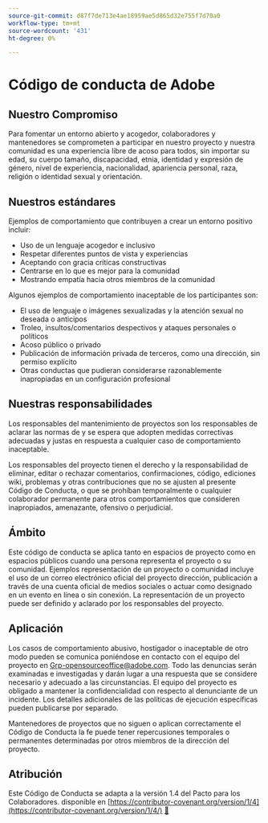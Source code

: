 ```yaml
---
source-git-commit: d87f7de713e4ae18959ae5d865d32e755f7d70a0
workflow-type: tm+mt
source-wordcount: '431'
ht-degree: 0%

---
```

# Código de conducta de Adobe

## Nuestro Compromiso

Para fomentar un entorno abierto y acogedor,
colaboradores y mantenedores se comprometen a participar en nuestro proyecto y
nuestra comunidad es una experiencia libre de acoso para todos, sin importar su edad, su cuerpo
tamaño, discapacidad, etnia, identidad y expresión de género, nivel de experiencia,
nacionalidad, apariencia personal, raza, religión o identidad sexual y
orientación.

## Nuestros estándares

Ejemplos de comportamiento que contribuyen a crear un entorno positivo
incluir:

* Uso de un lenguaje acogedor e inclusivo
* Respetar diferentes puntos de vista y experiencias
* Aceptando con gracia críticas constructivas
* Centrarse en lo que es mejor para la comunidad
* Mostrando empatía hacia otros miembros de la comunidad

Algunos ejemplos de comportamiento inaceptable de los participantes son:

* El uso de lenguaje o imágenes sexualizadas y la atención sexual no deseada o
anticipos
* Troleo, insultos/comentarios despectivos y ataques personales o políticos
* Acoso público o privado
* Publicación de información privada de terceros, como una
dirección, sin permiso explícito
* Otras conductas que pudieran considerarse razonablemente inapropiadas en un
configuración profesional

## Nuestras responsabilidades

Los responsables del mantenimiento de proyectos son los responsables de aclarar las normas de
y se espera que adopten medidas correctivas adecuadas y justas en
respuesta a cualquier caso de comportamiento inaceptable.

Los responsables del proyecto tienen el derecho y la responsabilidad de eliminar, editar o
rechazar comentarios, confirmaciones, código, ediciones wiki, problemas y otras contribuciones
que no se ajusten al presente Código de Conducta, o que se prohíban temporalmente o
cualquier colaborador permanente para otros comportamientos que consideren inapropiados,
amenazante, ofensivo o perjudicial.

## Ámbito

Este código de conducta se aplica tanto en espacios de proyecto como en espacios públicos
cuando una persona representa el proyecto o su comunidad. Ejemplos
representación de un proyecto o comunidad incluye el uso de un correo electrónico oficial del proyecto
dirección, publicación a través de una cuenta oficial de medios sociales o actuar como designado
en un evento en línea o sin conexión. La representación de un proyecto puede ser
definido y aclarado por los responsables del proyecto.

## Aplicación

Los casos de comportamiento abusivo, hostigador o inaceptable de otro modo pueden
se comunica poniéndose en contacto con el equipo del proyecto en Grp-opensourceoffice@adobe.com. Todo
las denuncias serán examinadas e investigadas y darán lugar a una respuesta que
se considere necesario y adecuado a las circunstancias. El equipo del proyecto es
obligado a mantener la confidencialidad con respecto al denunciante de un incidente.
Los detalles adicionales de las políticas de ejecución específicas pueden publicarse por separado.

Mantenedores de proyectos que no siguen o aplican correctamente el Código de Conducta
la fe puede tener repercusiones temporales o permanentes determinadas por otros
miembros de la dirección del proyecto.

## Atribución

Este Código de Conducta se adapta a la versión 1.4 del Pacto para los Colaboradores.
disponible en [https://contributor-covenant.org/version/1/4](https://contributor-covenant.org/version/1/4/) [&#128279;](https://contributor-covenant.org)
